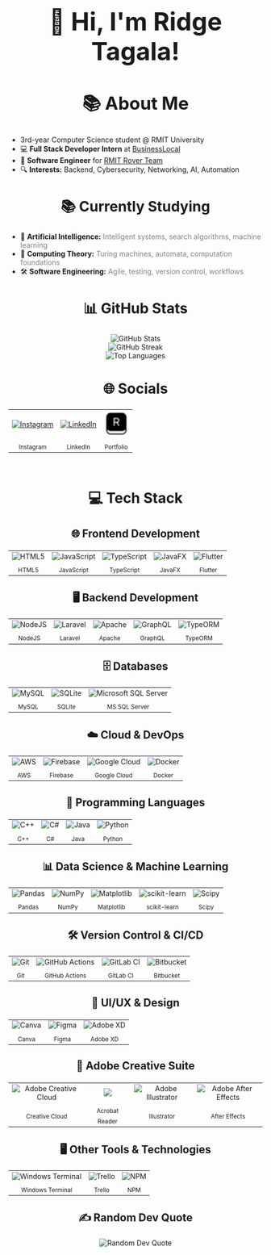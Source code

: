 <h1 align="center" style="font-size:3.5em;">👋 Hi, I'm Ridge Tagala!</h1>

<h2 align="center" style="font-size:2.5em;">📚 About Me</h2>
<ul>
  <li>3rd-year Computer Science student @ RMIT University</li>
  <li>💻 <strong>Full Stack Developer Intern</strong> at <a href="https://github.com/BusinessLocal">BusinessLocal</a></li>
  <li>🚀 <strong>Software Engineer</strong> for <a href="https://www.linkedin.com/company/rmitroverteam/">RMIT Rover Team</a></li>
  <li>🔍 <strong>Interests:</strong> Backend, Cybersecurity, Networking, AI, Automation</li>
</ul>

<h2 align="center" style="font-size:2em;">📚 Currently Studying</h2>
<ul>
  <li>🤖 <strong>Artificial Intelligence:</strong> <span style="color:gray;">Intelligent systems, search algorithms, machine learning</span></li>
  <li>🧮 <strong>Computing Theory:</strong> <span style="color:gray;">Turing machines, automata, computation foundations</span></li>
  <li>🛠️ <strong>Software Engineering:</strong> <span style="color:gray;">Agile, testing, version control, workflows</span></li>
</ul>

<h2 align="center" style="font-size:2em;">📊 GitHub Stats</h2>
<div align="center">
	<img src="https://github-readme-stats.vercel.app/api?username=Ridge19&theme=dark&hide_border=false&include_all_commits=true&count_private=true" alt="GitHub Stats" />
	<br/>
	<img src="https://nirzak-streak-stats.vercel.app/?user=Ridge19&theme=dark&hide_border=false" alt="GitHub Streak" />
	<br/>
	<img src="https://github-readme-stats.vercel.app/api/top-langs/?username=Ridge19&theme=dark&hide_border=false&include_all_commits=true&count_private=true&layout=compact" alt="Top Languages" />
</div>

<h2 align="center" style="font-size:2em;">🌐 Socials</h2>


<div align="center">
	<table>
		<tr>
			<td align="center">
				<a href="https://instagram.com/Ridge.zip">
					<img width="50" height="50" alt="Instagram" src="https://upload.wikimedia.org/wikipedia/commons/a/a5/Instagram_icon.png" />
				</a>
			</td>
			<td align="center">
				<a href="https://www.linkedin.com/in/ridge-tagala2002/">
					<img width="50" height="50" alt="LinkedIn" src="https://cdn.jsdelivr.net/gh/devicons/devicon/icons/linkedin/linkedin-original.svg" />
				</a>
			</td>
			<td align="center">
				<a href="https://riidgyy.com">
					<img width="50" height="50" alt="Portfolio" src="assets/favicon.png" />
				</a>
			</td>
		</tr>
		<tr>
			<td align="center"><sub>Instagram</sub></td>
			<td align="center"><sub>LinkedIn</sub></td>
			<td align="center"><sub>Portfolio</sub></td>
		</tr>
	</table>
</div>




<br>

<h2 align="center" style="font-size:2em;">💻 Tech Stack</h2>

<h3 align="center" style="font-size:1.5em;">🌐 Frontend Development</h3>
<div align="center">
	<table>
		<tr>
			<td align="center">
				<img width="40" src="https://cdn.jsdelivr.net/gh/devicons/devicon/icons/html5/html5-original.svg" alt="HTML5" />
			</td>
			<td align="center">
				<img width="40" src="https://cdn.jsdelivr.net/gh/devicons/devicon/icons/javascript/javascript-original.svg" alt="JavaScript" />
			</td>
			<td align="center">
				<img width="40" src="https://cdn.jsdelivr.net/gh/devicons/devicon/icons/typescript/typescript-original.svg" alt="TypeScript" />
			</td>
			<td align="center">
				<img width="40" src="https://cdn.jsdelivr.net/gh/devicons/devicon/icons/java/java-original.svg" alt="JavaFX" />
			</td>
			<td align="center">
				<img width="40" src="https://cdn.jsdelivr.net/gh/devicons/devicon/icons/flutter/flutter-original.svg" alt="Flutter" />
			</td>
		</tr>
		<tr>
			<td align="center"><sub>HTML5</sub></td>
			<td align="center"><sub>JavaScript</sub></td>
			<td align="center"><sub>TypeScript</sub></td>
			<td align="center"><sub>JavaFX</sub></td>
			<td align="center"><sub>Flutter</sub></td>
		</tr>
	</table>
</div>


<h3 align="center" style="font-size:1.5em;">🖥️ Backend Development</h3>
<div align="center">
	<table>
		<tr>
			<td align="center"><img width="40" src="https://cdn.jsdelivr.net/gh/devicons/devicon/icons/nodejs/nodejs-original.svg" alt="NodeJS" /></td>
			<td align="center"><img width="40" src="https://upload.wikimedia.org/wikipedia/commons/9/9a/Laravel.svg" alt="Laravel" /></td>
			<td align="center"><img width="40" src="https://cdn.jsdelivr.net/gh/devicons/devicon/icons/apache/apache-original.svg" alt="Apache" /></td>
			<td align="center"><img width="40" src="https://cdn.jsdelivr.net/gh/devicons/devicon/icons/graphql/graphql-plain.svg" alt="GraphQL" /></td>
			<td align="center"><img width="40" src="https://avatars.githubusercontent.com/u/20165699?s=200&v=4" alt="TypeORM" /></td>
		</tr>
		<tr>
			<td align="center"><sub>NodeJS</sub></td>
			<td align="center"><sub>Laravel</sub></td>
			<td align="center"><sub>Apache</sub></td>
			<td align="center"><sub>GraphQL</sub></td>
			<td align="center"><sub>TypeORM</sub></td>
		</tr>
	</table>
</div>


<h3 align="center" style="font-size:1.5em;">🗄️ Databases</h3>
<div align="center">
	<table>
		<tr>
			<td align="center"><img width="40" src="https://cdn.jsdelivr.net/gh/devicons/devicon/icons/mysql/mysql-original.svg" alt="MySQL" /></td>
			<td align="center"><img width="40" src="https://cdn.jsdelivr.net/gh/devicons/devicon/icons/sqlite/sqlite-original.svg" alt="SQLite" /></td>
			<td align="center"><img width="40" src="https://upload.wikimedia.org/wikipedia/commons/8/87/Sql_data_base_with_logo.png" alt="Microsoft SQL Server" /></td>
		</tr>
		<tr>
			<td align="center"><sub>MySQL</sub></td>
			<td align="center"><sub>SQLite</sub></td>
			<td align="center"><sub>MS SQL Server</sub></td>
		</tr>
	</table>
</div>


<h3 align="center" style="font-size:1.5em;">☁️ Cloud & DevOps</h3>
<div align="center">
	<table>
		<tr>
			<td align="center"><img width="40" src="https://upload.wikimedia.org/wikipedia/commons/9/93/Amazon_Web_Services_Logo.svg" alt="AWS" /></td>
			<td align="center"><img width="40" src="https://cdn.jsdelivr.net/gh/devicons/devicon/icons/firebase/firebase-plain.svg" alt="Firebase" /></td>
			<td align="center"><img width="40" src="https://cdn.jsdelivr.net/gh/devicons/devicon/icons/googlecloud/googlecloud-original.svg" alt="Google Cloud" /></td>
			<td align="center"><img width="40" src="https://cdn.jsdelivr.net/gh/devicons/devicon/icons/docker/docker-original.svg" alt="Docker" /></td>
		</tr>
		<tr>
			<td align="center"><sub>AWS</sub></td>
			<td align="center"><sub>Firebase</sub></td>
			<td align="center"><sub>Google Cloud</sub></td>
			<td align="center"><sub>Docker</sub></td>
		</tr>
	</table>
</div>


<h3 align="center" style="font-size:1.5em;">🔢 Programming Languages</h3>
<div align="center">
	<table>
		<tr>
			<td align="center"><img width="40" src="https://cdn.jsdelivr.net/gh/devicons/devicon/icons/cplusplus/cplusplus-original.svg" alt="C++" /></td>
			<td align="center"><img width="40" src="https://cdn.jsdelivr.net/gh/devicons/devicon/icons/csharp/csharp-original.svg" alt="C#" /></td>
			<td align="center"><img width="40" src="https://cdn.jsdelivr.net/gh/devicons/devicon/icons/java/java-original.svg" alt="Java" /></td>
			<td align="center"><img width="40" src="https://cdn.jsdelivr.net/gh/devicons/devicon/icons/python/python-original.svg" alt="Python" /></td>
		</tr>
		<tr>
			<td align="center"><sub>C++</sub></td>
			<td align="center"><sub>C#</sub></td>
			<td align="center"><sub>Java</sub></td>
			<td align="center"><sub>Python</sub></td>
		</tr>
	</table>
</div>


<h3 align="center" style="font-size:1.5em;">📊 Data Science & Machine Learning</h3>
<div align="center">
	<table>
		<tr>
			<td align="center"><img width="40" src="https://cdn.jsdelivr.net/gh/devicons/devicon/icons/pandas/pandas-original.svg" alt="Pandas" /></td>
			<td align="center"><img width="40" src="https://cdn.jsdelivr.net/gh/devicons/devicon/icons/numpy/numpy-original.svg" alt="NumPy" /></td>
			<td align="center"><img width="40" src="https://cdn.jsdelivr.net/gh/devicons/devicon/icons/matplotlib/matplotlib-original.svg" alt="Matplotlib" /></td>
			<td align="center"><img width="40" src="https://upload.wikimedia.org/wikipedia/commons/0/05/Scikit_learn_logo_small.svg" alt="scikit-learn" /></td>
			<td align="center"><img width="40" src="https://scipy.org/images/logo.svg" alt="Scipy" /></td>
		</tr>
		<tr>
			<td align="center"><sub>Pandas</sub></td>
			<td align="center"><sub>NumPy</sub></td>
			<td align="center"><sub>Matplotlib</sub></td>
			<td align="center"><sub>scikit-learn</sub></td>
			<td align="center"><sub>Scipy</sub></td>
		</tr>
	</table>
</div>


<h3 align="center" style="font-size:1.5em;">🛠️ Version Control & CI/CD</h3>
<div align="center">
	<table>
		<tr>
			<td align="center"><img width="40" src="https://cdn.jsdelivr.net/gh/devicons/devicon/icons/git/git-original.svg" alt="Git" /></td>
			<td align="center"><img width="40" src="https://github.githubassets.com/images/modules/logos_page/GitHub-Mark.png" alt="GitHub Actions" /></td>
			<td align="center"><img width="40" src="https://cdn.jsdelivr.net/gh/devicons/devicon/icons/gitlab/gitlab-original.svg" alt="GitLab CI" /></td>
			<td align="center"><img width="40" src="https://cdn.jsdelivr.net/gh/devicons/devicon/icons/bitbucket/bitbucket-original.svg" alt="Bitbucket" /></td>
		</tr>
		<tr>
			<td align="center"><sub>Git</sub></td>
			<td align="center"><sub>GitHub Actions</sub></td>
			<td align="center"><sub>GitLab CI</sub></td>
			<td align="center"><sub>Bitbucket</sub></td>
		</tr>
	</table>
</div>


<h3 align="center" style="font-size:1.5em;">🎨 UI/UX & Design</h3>
<div align="center">
	<table>
		<tr>
			<td align="center"><img width="40" src="https://cdn.jsdelivr.net/gh/devicons/devicon/icons/canva/canva-original.svg" alt="Canva" /></td>
			<td align="center"><img width="40" src="https://cdn.jsdelivr.net/gh/devicons/devicon/icons/figma/figma-original.svg" alt="Figma" /></td>
			<td align="center"><img width="40" src="https://upload.wikimedia.org/wikipedia/commons/c/c2/Adobe_XD_CC_icon.svg" alt="Adobe XD" /></td>
		</tr>
		<tr>
			<td align="center"><sub>Canva</sub></td>
			<td align="center"><sub>Figma</sub></td>
			<td align="center"><sub>Adobe XD</sub></td>
		</tr>
	</table>
</div>


<h3 align="center" style="font-size:1.5em;">🎥 Adobe Creative Suite</h3>
<div align="center">
	<table>
		<tr>
			<td align="center"><img width="40" src="https://upload.wikimedia.org/wikipedia/commons/4/4c/Adobe_Creative_Cloud_rainbow_icon.svg" alt="Adobe Creative Cloud" /></td>
			<td align="center"><img width="40" src="https://get.adobe.com/reader/40ade5b0b8/images/adobe_logo.png" /></td>
			<td align="center"><img width="40" src="https://upload.wikimedia.org/wikipedia/commons/f/fb/Adobe_Illustrator_CC_icon.svg" alt="Adobe Illustrator" /></td>
			<td align="center"><img width="40" src="https://www.adobe.com/cc-shared/assets/img/product-icons/svg/after-effects-40.svg" alt="Adobe After Effects" /></td>
		</tr>
		<tr>
			<td align="center"><sub>Creative Cloud</sub></td>
			<td align="center"><sub>Acrobat Reader</sub></td>
			<td align="center"><sub>Illustrator</sub></td>
			<td align="center"><sub>After Effects</sub></td>
		</tr>
	</table>
</div>


<h3 align="center" style="font-size:1.5em;">🖥️ Other Tools & Technologies</h3>
<div align="center">
	<table>
		<tr>
			<td align="center"><img width="40" src="https://store-images.s-microsoft.com/image/apps.8232.13926773940052066.8978812d-6c65-429b-835d-2cecd178e2d7.7cb2976d-0593-49c3-8ab7-8bce4a09d750?h=115" alt="Windows Terminal" /></td>
			<td align="center"><img width="40" src="https://cdn.jsdelivr.net/gh/devicons/devicon/icons/trello/trello-plain.svg" alt="Trello" /></td>
			<td align="center"><img width="40" src="https://cdn.jsdelivr.net/gh/devicons/devicon/icons/npm/npm-original-wordmark.svg" alt="NPM" /></td>
		</tr>
		<tr>
			<td align="center"><sub>Windows Terminal</sub></td>
			<td align="center"><sub>Trello</sub></td>
			<td align="center"><sub>NPM</sub></td>
		</tr>
	</table>
</div>

<h3 align="center" style="font-size:1.5em;">✍️ Random Dev Quote</h3>
<div align="center">
	<img src="https://quotes-github-readme.vercel.app/api?type=horizontal&theme=radical" alt="Random Dev Quote" />
</div>

<!-- Proudly created with GPRM ( https://gprm.itsvg.in ) -->